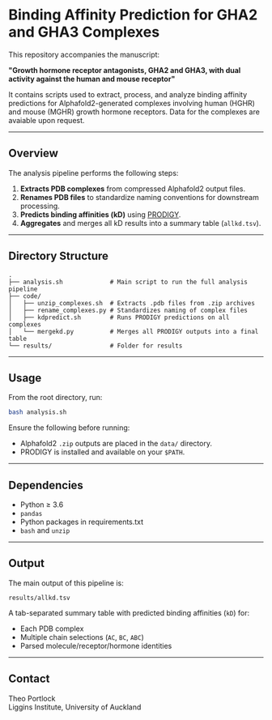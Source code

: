 # Binding Affinity Prediction for GHA2 and GHA3 Complexes

This repository accompanies the manuscript:

**"Growth hormone receptor antagonists, GHA2 and GHA3, with dual activity against the human and mouse receptor"**

It contains scripts used to extract, process, and analyze binding affinity predictions for Alphafold2-generated complexes involving human (HGHR) and mouse (MGHR) growth hormone receptors.
Data for the complexes are avaiable upon request.

---

## Overview

The analysis pipeline performs the following steps:

1. **Extracts PDB complexes** from compressed Alphafold2 output files.
2. **Renames PDB files** to standardize naming conventions for downstream processing.
3. **Predicts binding affinities (kD)** using [PRODIGY](https://wenmr.science.uu.nl/prodigy/).
4. **Aggregates** and merges all kD results into a summary table (`allkd.tsv`).

---

## Directory Structure

```
.
├── analysis.sh             # Main script to run the full analysis pipeline
├── code/
│   ├── unzip_complexes.sh  # Extracts .pdb files from .zip archives
│   ├── rename_complexes.py # Standardizes naming of complex files
│   ├── kdpredict.sh        # Runs PRODIGY predictions on all complexes
│   └── mergekd.py          # Merges all PRODIGY outputs into a final table
└── results/                # Folder for results
```

---

## Usage

From the root directory, run:

```bash
bash analysis.sh
```

Ensure the following before running:
- Alphafold2 `.zip` outputs are placed in the `data/` directory.
- PRODIGY is installed and available on your `$PATH`.

---

## Dependencies

- Python ≥ 3.6
- `pandas`
- Python packages in requirements.txt
- `bash` and `unzip`

---

## Output

The main output of this pipeline is:

```
results/allkd.tsv
```

A tab-separated summary table with predicted binding affinities (`kD`) for:
- Each PDB complex
- Multiple chain selections (`AC`, `BC`, `ABC`)
- Parsed molecule/receptor/hormone identities

---

## Contact

Theo Portlock  
Liggins Institute, University of Auckland  

